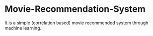 # Movie-Recommendation-System
It is a simple (correlation based) movie recommended system through machine learning.
